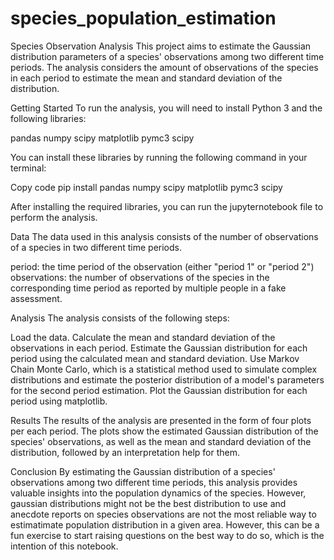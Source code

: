 # species_population_estimation

Species Observation Analysis
This project aims to estimate the Gaussian distribution parameters of a species' observations among two different time periods. The analysis considers the amount of observations of the species in each period to estimate the mean and standard deviation of the distribution.

Getting Started
To run the analysis, you will need to install Python 3 and the following libraries:

pandas
numpy
scipy
matplotlib
pymc3
scipy

You can install these libraries by running the following command in your terminal:

Copy code
pip install pandas numpy scipy matplotlib pymc3 scipy

After installing the required libraries, you can run the jupyternotebook file to perform the analysis. 

Data
The data used in this analysis consists of the number of observations of a species in two different time periods. 

period: the time period of the observation (either "period 1" or "period 2")
observations: the number of observations of the species in the corresponding time period as reported by multiple people in a fake assessment. 

Analysis
The analysis consists of the following steps:

Load the data.
Calculate the mean and standard deviation of the observations in each period.
Estimate the Gaussian distribution for each period using the calculated mean and standard deviation.
Use Markov Chain Monte Carlo, which is a statistical method used to simulate complex distributions and estimate the posterior distribution of a model's parameters for the second period estimation.
Plot the Gaussian distribution for each period using matplotlib.


Results
The results of the analysis are presented in the form of four plots per each period. The plots show the estimated Gaussian distribution of the species' observations, as well as the mean and standard deviation of the distribution, followed by an interpretation help for them.

Conclusion
By estimating the Gaussian distribution of a species' observations among two different time periods, this analysis provides valuable insights into the population dynamics of the species. 
However, gaussian distributions might not be the best distribution to use and anecdote reports on species observations are not the most reliable way to
estimatimate population distribution in a given area. However, this can be a fun exercise to start raising questions on the best way to do so, which is the intention of this notebook.
